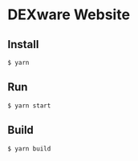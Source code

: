 # DEXware Website

## Install

```
$ yarn
```

## Run

```
$ yarn start
```

## Build

```
$ yarn build
```
